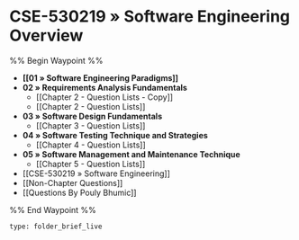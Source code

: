 # CSE-530219 » Software Engineering Overview

%% Begin Waypoint %%
- **[[01 » Software Engineering Paradigms]]**
- **02 » Requirements Analysis Fundamentals**
	- [[Chapter 2 - Question Lists - Copy]]
	- [[Chapter 2 - Question Lists]]
- **03 » Software Design Fundamentals**
	- [[Chapter 3 - Question Lists]]
- **04 » Software Testing Technique and Strategies**
	- [[Chapter 4 - Question Lists]]
- **05 » Software Management and Maintenance Technique**
	- [[Chapter 5 - Question Lists]]
- [[CSE-530219 » Software Engineering]]
- [[Non-Chapter  Questions]]
- [[Questions By Pouly Bhumic]]

%% End Waypoint %%


 
```ccard
type: folder_brief_live
```
 
